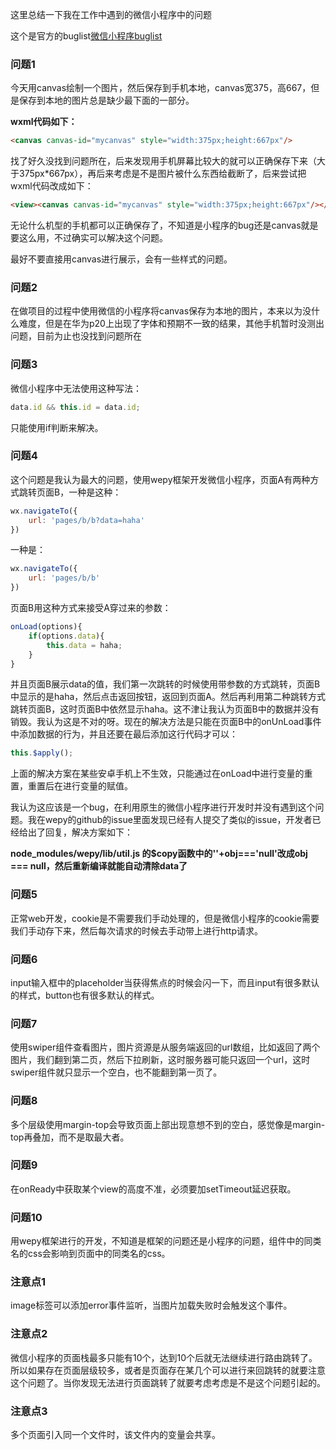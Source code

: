 这里总结一下我在工作中遇到的微信小程序中的问题

这个是官方的buglist[微信小程序buglist](https://developers.weixin.qq.com/community/develop/buglist)

### 问题1

今天用canvas绘制一个图片，然后保存到手机本地，canvas宽375，高667，但是保存到本地的图片总是缺少最下面的一部分。

**wxml代码如下：**

```html
<canvas canvas-id="mycanvas" style="width:375px;height:667px"/>
```

找了好久没找到问题所在，后来发现用手机屏幕比较大的就可以正确保存下来（大于375px*667px），再后来考虑是不是图片被什么东西给截断了，后来尝试把wxml代码改成如下：

```html
<view><canvas canvas-id="mycanvas" style="width:375px;height:667px"/></view>
```

无论什么机型的手机都可以正确保存了，不知道是小程序的bug还是canvas就是要这么用，不过确实可以解决这个问题。

最好不要直接用canvas进行展示，会有一些样式的问题。

### 问题2

在做项目的过程中使用微信的小程序将canvas保存为本地的图片，本来以为没什么难度，但是在华为p20上出现了字体和预期不一致的结果，其他手机暂时没测出问题，目前为止也没找到问题所在

### 问题3

微信小程序中无法使用这种写法：

```js
data.id && this.id = data.id;
```

只能使用if判断来解决。

### 问题4

这个问题是我认为最大的问题，使用wepy框架开发微信小程序，页面A有两种方式跳转页面B，一种是这种：

```js
wx.navigateTo({
    url: 'pages/b/b?data=haha'
})
```

一种是：

```js
wx.navigateTo({
    url: 'pages/b/b'
})
```

页面B用这种方式来接受A穿过来的参数：

```js
onLoad(options){
    if(options.data){
        this.data = haha;
    }
}
```

并且页面B展示data的值，我们第一次跳转的时候使用带参数的方式跳转，页面B中显示的是haha，然后点击返回按钮，返回到页面A。然后再利用第二种跳转方式跳转页面B，这时页面B中依然显示haha。这不津让我认为页面B中的数据并没有销毁。我认为这是不对的呀。现在的解决方法是只能在页面B中的onUnLoad事件中添加数据的行为，并且还要在最后添加这行代码才可以：

```js
this.$apply();
```

上面的解决方案在某些安卓手机上不生效，只能通过在onLoad中进行变量的重置，重置后在进行变量的赋值。

我认为这应该是一个bug，在利用原生的微信小程序进行开发时并没有遇到这个问题。我在wepy的github的issue里面发现已经有人提交了类似的issue，开发者已经给出了回复，解决方案如下：

**node_modules/wepy/lib/util.js 的$copy函数中的''+obj==='null'改成obj === null，然后重新编译就能自动清除data了**

### 问题5

正常web开发，cookie是不需要我们手动处理的，但是微信小程序的cookie需要我们手动存下来，然后每次请求的时候去手动带上进行http请求。

### 问题6

input输入框中的placeholder当获得焦点的时候会闪一下，而且input有很多默认的样式，button也有很多默认的样式。

### 问题7

使用swiper组件查看图片，图片资源是从服务端返回的url数组，比如返回了两个图片，我们翻到第二页，然后下拉刷新，这时服务器可能只返回一个url，这时swiper组件就只显示一个空白，也不能翻到第一页了。

### 问题8

多个层级使用margin-top会导致页面上部出现意想不到的空白，感觉像是margin-top再叠加，而不是取最大者。

### 问题9

在onReady中获取某个view的高度不准，必须要加setTimeout延迟获取。

### 问题10

用wepy框架进行的开发，不知道是框架的问题还是小程序的问题，组件中的同类名的css会影响到页面中的同类名的css。

### 注意点1

image标签可以添加error事件监听，当图片加载失败时会触发这个事件。

### 注意点2

微信小程序的页面栈最多只能有10个，达到10个后就无法继续进行路由跳转了。所以如果存在页面层级较多，或者是页面存在某几个可以进行来回跳转的就要注意这个问题了。当你发现无法进行页面跳转了就要考虑考虑是不是这个问题引起的。

### 注意点3

多个页面引入同一个文件时，该文件内的变量会共享。